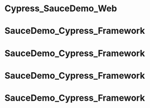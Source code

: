 # Cypress_SauceDemo_Web
# SauceDemo_Cypress_Framework
# SauceDemo_Cypress_Framework
# SauceDemo_Cypress_Framework
# SauceDemo_Cypress_Framework
